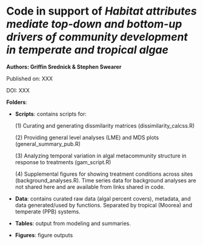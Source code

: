 # Code in support of *Habitat attributes mediate top-down and bottom-up drivers of community development in temperate and tropical algae*

**Authors: Griffin Srednick & Stephen Swearer**

Published on: XXX

DOI: XXX

**Folders**:
 
 - **Scripts**: contains scripts for:
   
   (1) Curating and generating dissmilarity matrices (dissimilarity_calcss.R)
   
   (2) Providing general level analyses (LME) and MDS plots (general_summary_pub.R)
   
   (3) Analyzing temporal variation in algal metacommunity structure in response to treatments (gam_script.R)
   
   (4) Supplemental figures for showing treatment conditions across sites (background_analyses.R). Time series data for background analyses are not shared here and are available from links shared in code.

 - **Data**: contains curated raw data (algal percent covers), metadata, and data generated/used by functions. Separated by tropical (Moorea) and temperate (PPB) systems.
 - **Tables**: output from modeling and summaries.
 - **Figures**: figure outputs
